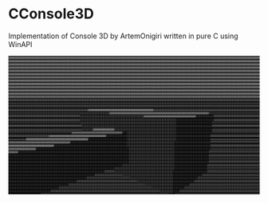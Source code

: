 # CConsole3D
Implementation of Console 3D by ArtemOnigiri written in pure C using WinAPI

<img src="example.png">
